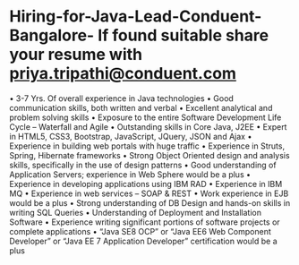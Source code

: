 # Hiring-for-Java-Lead-Conduent-Bangalore- If found suitable share your resume with priya.tripathi@conduent.com
•	3-7 Yrs. Of overall experience in Java technologies 
•	Good communication skills, both written and verbal
•	Excellent analytical and problem solving skills
•	Exposure to the entire Software Development Life Cycle – Waterfall and Agile
•	Outstanding skills in Core Java, J2EE 
•	Expert in HTML5, CSS3, Bootstrap, JavaScript, JQuery, JSON and Ajax
•	Experience in building web portals with huge traffic
•	Experience in Struts, Spring, Hibernate frameworks
•	Strong Object Oriented design and analysis skills, specifically in the use of design patterns
•	Good understanding of Application Servers; experience in Web Sphere would be a plus
•	Experience in developing applications using IBM RAD
•	Experience in IBM MQ
•	Experience in web services – SOAP & REST 
•	Work experience in EJB would be a plus
•	Strong understanding of DB Design and hands-on skills in writing SQL Queries
•	Understanding of Deployment and Installation Software
•	Experience writing significant portions of software projects or complete applications
•	“Java SE8 OCP” or “Java EE6 Web Component Developer” or “Java EE 7 Application Developer” certification would be a plus
